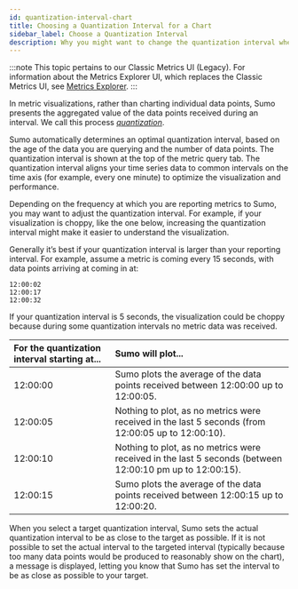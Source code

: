 ```yaml
---
id: quantization-interval-chart
title: Choosing a Quantization Interval for a Chart
sidebar_label: Choose a Quantization Interval
description: Why you might want to change the quantization interval when running a metric query.
---
```


:::note
This topic pertains to our Classic Metrics UI (Legacy). For information about the Metrics Explorer UI, which replaces the Classic Metrics UI, see [Metrics Explorer](../metrics-queries/metrics-explorer.md).
:::

In metric visualizations, rather than charting individual data points, Sumo presents the aggregated value of the data points received during an interval. We call this process [*quantization*](../introduction/metric-quantization.md).

Sumo automatically determines an optimal quantization interval, based on the age of the data you are querying and the number of data points. The quantization interval is shown at the top of the metric query tab. The quantization interval aligns your time series data to common intervals on the time axis (for example, every one minute) to optimize the visualization and performance.  

Depending on the frequency at which you are reporting metrics to Sumo, you may want to adjust the quantization interval. For example, if your visualization is choppy, like the one below, increasing the quantization interval might make it easier to understand the visualization.

Generally it’s best if your quantization interval is larger than your reporting interval. For example, assume a metric is coming every 15 seconds, with data points arriving at coming in at:

```
12:00:02   
12:00:17   
12:00:32 
```

If your quantization interval is 5 seconds, the visualization could be choppy because during some quantization intervals no metric data was received. 

| For the quantization interval starting at... |  Sumo will plot... |
|:--|:--|
| 12:00:00 | Sumo plots the average of the data points received between 12:00:00 up to 12:00:05. |
| 12:00:05 | Nothing to plot, as no metrics were received in the last 5 seconds (from 12:00:05 up to 12:00:10). |
| 12:00:10  | Nothing to plot, as no metrics were received in the last 5 seconds (between 12:00:10 pm up to 12:00:15). |
| 12:00:15 | Sumo plots the average of the data points received between 12:00:15 up to 12:00:20. |

When you select a target quantization interval, Sumo sets the actual quantization interval to be as close to the target as possible. If it is not possible to set the actual interval to the targeted interval (typically because too many data points would be produced to reasonably show on the chart), a message is displayed, letting you know that Sumo has set the interval to be as close as possible to your target.

